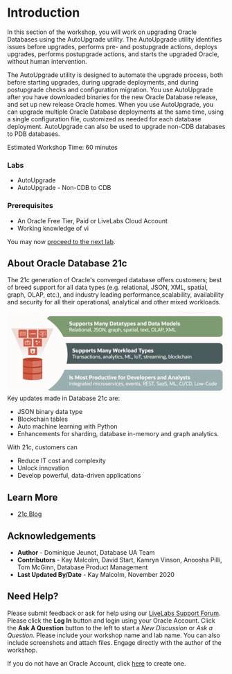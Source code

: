 # Introduction

In this section of the workshop, you will work on upgrading Oracle Databases using the AutoUpgrade utility. The AutoUpgrade utility identifies issues before upgrades, performs pre- and postupgrade actions, deploys upgrades, performs postupgrade actions, and starts the upgraded Oracle, without human intervention.

The AutoUpgrade utility is designed to automate the upgrade process, both before starting upgrades, during upgrade deployments, and during postupgrade checks and configuration migration. You use AutoUpgrade after you have downloaded binaries for the new Oracle Database release, and set up new release Oracle homes. When you use AutoUpgrade, you can upgrade multiple Oracle Database deployments at the same time, using a single configuration file, customized as needed for each database deployment. AutoUpgrade can also be used to upgrade non-CDB databases to PDB databases.

Estimated Workshop Time: 60 minutes

### Labs
* AutoUpgrade
* AutoUpgrade - Non-CDB to CDB

### Prerequisites

* An Oracle Free Tier, Paid or LiveLabs Cloud Account
* Working knowledge of vi

You may now [proceed to the next lab](#next).

## About Oracle Database 21c
The 21c generation of Oracle's converged database offers customers; best of breed support for all data types (e.g. relational, JSON, XML, spatial, graph, OLAP, etc.), and industry leading performance,scalability, availability and security for all their operational, analytical and other mixed workloads.

 ![Oracle DB 21c Advantages](images/21c-support.png "Oracle DB 21c Advantages")
Key updates made in Database 21c are:
* JSON binary data type
* Blockchain tables
* Auto machine learning with Python
* Enhancements for sharding, database in-memory and graph analytics.

With 21c, customers can
* Reduce IT cost and complexity
* Unlock innovation
* Develop powerful, data-driven applications


## Learn More

* [21c Blog](http://docs.oracle.com)

## Acknowledgements
* **Author** - Dominique Jeunot, Database UA Team
* **Contributors** - Kay Malcolm, David Start, Kamryn Vinson, Anoosha Pilli, Tom McGinn, Database Product Management
* **Last Updated By/Date** - Kay Malcolm, November 2020

## Need Help?
Please submit feedback or ask for help using our [LiveLabs Support Forum](https://community.oracle.com/tech/developers/categories/livelabsdiscussions). Please click the **Log In** button and login using your Oracle Account. Click the **Ask A Question** button to the left to start a *New Discussion* or *Ask a Question*.  Please include your workshop name and lab name.  You can also include screenshots and attach files.  Engage directly with the author of the workshop.

If you do not have an Oracle Account, click [here](https://profile.oracle.com/myprofile/account/create-account.jspx) to create one.
